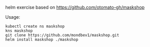 helm exercise based on https://github.com/otomato-gh/maskshop

Usage:
```shell
kubectl create ns maskshop
kns maskshop
git clone https://github.com/mondbev1/maskshop.git
helm install maskshop ./maskshop
```